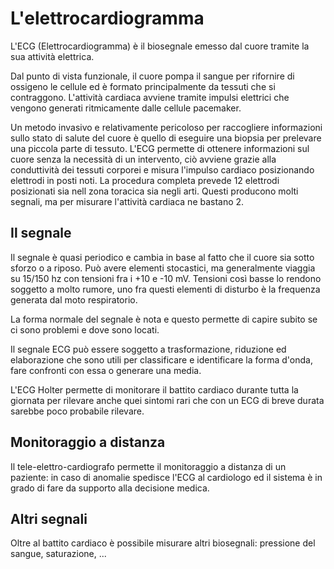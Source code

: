 # L'elettrocardiogramma

L'ECG (Elettrocardiogramma) è il biosegnale emesso dal cuore tramite la sua attività elettrica.

Dal punto di vista funzionale, il cuore pompa il sangue per rifornire di ossigeno le cellule ed è formato principalmente da tessuti che si contraggono. L'attività cardiaca avviene tramite impulsi elettrici che vengono generati ritmicamente dalle cellule pacemaker.

Un metodo invasivo e relativamente pericoloso per raccogliere informazioni sullo stato di salute del cuore è quello di eseguire una biopsia per prelevare una piccola parte di tessuto. L'ECG permette di ottenere informazioni sul cuore senza la necessità di un intervento, ciò avviene grazie alla conduttività dei tessuti corporei e misura l'impulso cardiaco posizionando elettrodi in posti noti. La procedura completa prevede 12 elettrodi posizionati sia nell zona toracica sia negli arti. Questi producono molti segnali, ma per misurare l'attività cardiaca ne bastano 2.

## Il segnale 

Il segnale è quasi periodico e cambia in base al fatto che il cuore sia sotto sforzo o a riposo. Può avere elementi stocastici, ma generalmente viaggia su 15/150 hz con tensioni fra i +10 e -10 mV. Tensioni così basse lo rendono soggetto a molto rumore, uno fra questi elementi di disturbo è la frequenza generata dal moto respiratorio.

La forma normale del segnale è nota e questo permette di capire subito se ci sono problemi e dove sono locati.

Il segnale ECG può essere soggetto a trasformazione, riduzione ed elaborazione che sono utili per classificare e identificare la forma d'onda, fare confronti con essa o generare una media.

L'ECG Holter permette di monitorare il battito cardiaco durante tutta la giornata per rilevare anche quei sintomi rari che con un ECG di breve durata sarebbe poco probabile rilevare.

## Monitoraggio a distanza

Il tele-elettro-cardiografo permette il monitoraggio a distanza di un paziente: in caso di anomalie spedisce l'ECG al cardiologo ed il sistema è in grado di fare da supporto alla decisione medica.

## Altri segnali

Oltre al battito cardiaco è possibile misurare altri biosegnali: pressione del sangue, saturazione, ...
